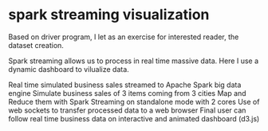 # spark streaming visualization
Based on driver program, I let as an exercise for interested reader, the dataset creation.

Spark streaming allows us to process in real time massive data. Here I use a dynamic dashboard to vilualize data.

Real time simulated business sales streamed to  Apache Spark big data engine
Simulate business sales of 3 items coming from 3 cities 
Map and Reduce them with Spark Streaming on standalone mode with 2 cores
Use of web sockets to transfer processed data to a web browser
Final user can follow real time business data on interactive and animated dashboard (d3.js)
